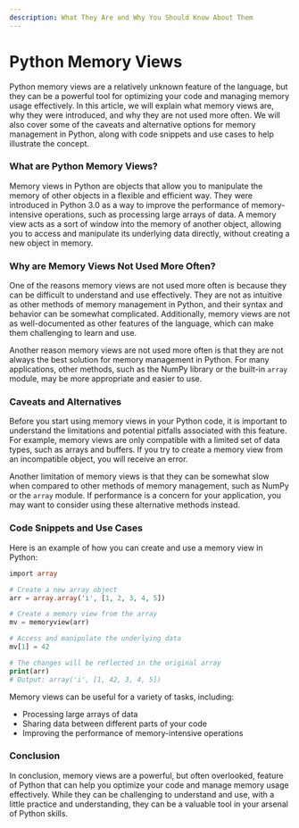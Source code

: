 ```yaml
---
description: What They Are and Why You Should Know About Them
---
```


# Python Memory Views

Python memory views are a relatively unknown feature of the language, but they can be a powerful tool for optimizing your code and managing memory usage effectively. In this article, we will explain what memory views are, why they were introduced, and why they are not used more often. We will also cover some of the caveats and alternative options for memory management in Python, along with code snippets and use cases to help illustrate the concept.

### What are Python Memory Views?

Memory views in Python are objects that allow you to manipulate the memory of other objects in a flexible and efficient way. They were introduced in Python 3.0 as a way to improve the performance of memory-intensive operations, such as processing large arrays of data. A memory view acts as a sort of window into the memory of another object, allowing you to access and manipulate its underlying data directly, without creating a new object in memory.

### Why are Memory Views Not Used More Often?

One of the reasons memory views are not used more often is because they can be difficult to understand and use effectively. They are not as intuitive as other methods of memory management in Python, and their syntax and behavior can be somewhat complicated. Additionally, memory views are not as well-documented as other features of the language, which can make them challenging to learn and use.

Another reason memory views are not used more often is that they are not always the best solution for memory management in Python. For many applications, other methods, such as the NumPy library or the built-in `array` module, may be more appropriate and easier to use.

### Caveats and Alternatives

Before you start using memory views in your Python code, it is important to understand the limitations and potential pitfalls associated with this feature. For example, memory views are only compatible with a limited set of data types, such as arrays and buffers. If you try to create a memory view from an incompatible object, you will receive an error.

Another limitation of memory views is that they can be somewhat slow when compared to other methods of memory management, such as NumPy or the `array` module. If performance is a concern for your application, you may want to consider using these alternative methods instead.

### Code Snippets and Use Cases

Here is an example of how you can create and use a memory view in Python:

```php
import array

# Create a new array object
arr = array.array('i', [1, 2, 3, 4, 5])

# Create a memory view from the array
mv = memoryview(arr)

# Access and manipulate the underlying data
mv[1] = 42

# The changes will be reflected in the original array
print(arr)
# Output: array('i', [1, 42, 3, 4, 5])
```

Memory views can be useful for a variety of tasks, including:

* Processing large arrays of data
* Sharing data between different parts of your code
* Improving the performance of memory-intensive operations

### Conclusion

In conclusion, memory views are a powerful, but often overlooked, feature of Python that can help you optimize your code and manage memory usage effectively. While they can be challenging to understand and use, with a little practice and understanding, they can be a valuable tool in your arsenal of Python skills.
